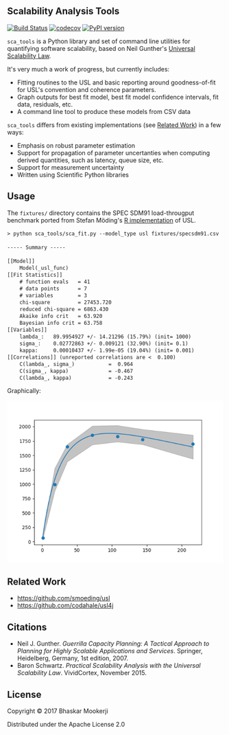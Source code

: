## Scalability Analysis Tools

[![Build Status](https://travis-ci.org/mookerji/sca_tools.svg?branch=master)](https://travis-ci.org/mookerji/sca_tools)
[![codecov](https://codecov.io/gh/mookerji/sca_tools/branch/master/graph/badge.svg)](https://codecov.io/gh/mookerji/sca_tools)
[![PyPI version](https://badge.fury.io/py/sca-tools.svg)](https://badge.fury.io/py/sca-tools)

`sca_tools` is a Python library and set of command line utilities for
quantifying software scalability, based on Neil Gunther's
[Universal Scalability Law](http://www.perfdynamics.com/Manifesto/USLscalability.html).

It's very much a work of progress, but currently includes:
- Fitting routines to the USL and basic reporting around
  goodness-of-fit for USL's convention and coherence parameters.
- Graph outputs for best fit model, best fit model confidence
  intervals, fit data, residuals, etc.
- A command line tool to produce these models from CSV data

`sca_tools` differs from existing implementations (see
[Related Work](#relatedwork)) in a few ways:
- Emphasis on robust parameter estimation
- Support for propagation of parameter uncertanties when computing
  derived quantities, such as latency, queue size, etc.
- Support for measurement uncertainty
- Written using Scientific Python libraries

## Usage

The `fixtures/` directory contains the SPEC SDM91 load-througput
benchmark ported from Stefan Möding's
[R implementation](https://github.com/smoeding/usl) of USL.

```shell
> python sca_tools/sca_fit.py --model_type usl fixtures/specsdm91.csv

----- Summary -----

[[Model]]
    Model(_usl_func)
[[Fit Statistics]]
    # function evals   = 41
    # data points      = 7
    # variables        = 3
    chi-square         = 27453.720
    reduced chi-square = 6863.430
    Akaike info crit   = 63.920
    Bayesian info crit = 63.758
[[Variables]]
    lambda_:   89.9954927 +/- 14.21296 (15.79%) (init= 1000)
    sigma_:    0.02772863 +/- 0.009121 (32.90%) (init= 0.1)
    kappa:     0.00010437 +/- 1.99e-05 (19.04%) (init= 0.001)
[[Correlations]] (unreported correlations are <  0.100)
    C(lambda_, sigma_)           =  0.964
    C(sigma_, kappa)             = -0.467
    C(lambda_, kappa)            = -0.243
```

Graphically:

![Throughput model](docs/specsdm91-throughput_model.png)

## Related Work

- https://github.com/smoeding/usl
- https://github.com/codahale/usl4j

## Citations

- Neil J. Gunther. *Guerrilla Capacity Planning: A Tactical Approach
  to Planning for Highly Scalable Applications and
  Services*. Springer, Heidelberg, Germany, 1st edition, 2007.
- Baron Schwartz. *Practical Scalability Analysis with the Universal
  Scalability Law*. VividCortex, November 2015.

## License

Copyright © 2017 Bhaskar Mookerji

Distributed under the Apache License 2.0
